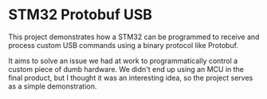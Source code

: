 # STM32 Protobuf USB

This project demonstrates how a STM32 can be programmed to receive and process
custom USB commands using a binary protocol like Protobuf.

It aims to solve an issue we had at work to programmatically control a custom
piece of dumb hardware. We didn't end up using an MCU in the final product,
but I thought it was an interesting idea, so the project serves as a simple
demonstration.
